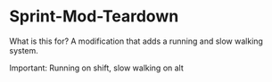 # Sprint-Mod-Teardown

What is this for?
A modification that adds a running and slow walking system.

Important: Running on shift, slow walking on alt
